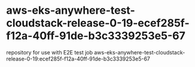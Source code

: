 # aws-eks-anywhere-test-cloudstack-release-0-19-ecef285f-f12a-40ff-91de-b3c3339253e5-67
repository for use with E2E test job aws-eks-anywhere-test-cloudstack-release-0-19:ecef285f-f12a-40ff-91de-b3c3339253e5-67
